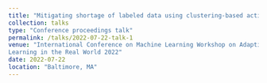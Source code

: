 ```yaml
---
title: "Mitigating shortage of labeled data using clustering-based active learning with diversity exploration"
collection: talks
type: "Conference proceedings talk"
permalink: /talks/2022-07-22-talk-1
venue: "International Conference on Machine Learning Workshop on Adaptive Experimental Design and Active
Learning in the Real World 2022"
date: 2022-07-22
location: "Baltimore, MA"
---
```

